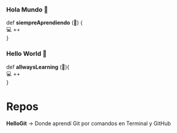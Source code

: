 ### Hola Mundo 👋

def **siempreAprendiendo** (🤔) {</br>
  💻 ++</br>
}

### Hello World 👋

def **allwaysLearning** (🤔){</br>
  💻 ++</br>
}

# Repos
**HelloGit** -> Donde aprendí Git por comandos en Terminal y GitHub

<!--
**rescolanof/rescolanof** is a ✨ _special_ ✨ repository because its `README.md` (this file) appears on your GitHub profile.

Here are some ideas to get you started:

- 🔭 I’m currently working on ...
- 🌱 I’m currently learning ...
- 👯 I’m looking to collaborate on ...
- 🤔 I’m looking for help with ...
- 💬 Ask me about ...
- 📫 How to reach me: ...
- 😄 Pronouns: ...
- ⚡ Fun fact: ...
-->
